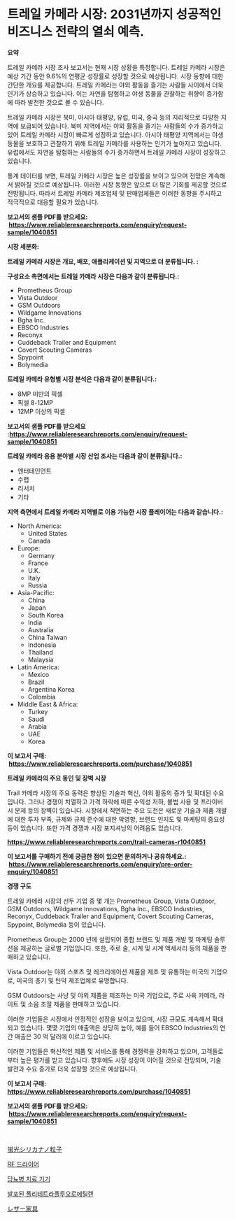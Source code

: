 <p><h1>트레일 카메라 시장: 2031년까지 성공적인 비즈니스 전략의 열쇠 예측.</h1></p><p><strong>요약</strong></p>
<p><p>트레일 카메라 시장 조사 보고서는 현재 시장 상황을 특정합니다. 트레일 카메라 시장은 예상 기간 동안 9.6%의 연평균 성장률로 성장할 것으로 예상됩니다. 시장 동향에 대한 간단한 개요를 제공합니다. 트레일 카메라는 야외 활동을 즐기는 사람들 사이에서 더욱 인기가 상승하고 있습니다. 이는 자연을 탐험하고 야생 동물을 관찰하는 취향이 증가함에 따라 발전한 것으로 볼 수 있습니다.</p><p>트레일 카메라 시장은 북미, 아시아 태평양, 유럽, 미국, 중국 등의 지리적으로 다양한 지역에 보급되어 있습니다. 북미 지역에서는 야외 활동을 즐기는 사람들의 수가 증가하고 있어 트레일 카메라 시장이 빠르게 성장하고 있습니다. 아시아 태평양 지역에서는 야생 동물을 보호하고 관찰하기 위해 트레일 카메라를 사용하는 인기가 높아지고 있습니다. 유럽에서도 자연을 탐험하는 사람들의 수가 증가하면서 트레일 카메라 시장이 성장하고 있습니다.</p><p>통계 데이터를 보면, 트레일 카메라 시장은 높은 성장률을 보이고 있으며 전망은 계속해서 밝아질 것으로 예상됩니다. 이러한 시장 동향은 앞으로 더 많은 기회를 제공할 것으로 전망됩니다. 따라서 트레일 카메라 제조업체 및 판매업체들은 이러한 동향을 주시하고 적극적으로 대응할 필요가 있습니다.</p></p>
<p><strong>보고서의 샘플 PDF를 받으세요: &nbsp;<a href="https://www.reliableresearchreports.com/enquiry/request-sample/1040851">https://www.reliableresearchreports.com/enquiry/request-sample/1040851</a></strong></p>
<p><strong>시장 세분화:</strong></p>
<p><strong> 트레일 카메라 시장은 개요, 배포, 애플리케이션 및 지역으로 더 분류됩니다. :</strong></p>
<p><strong>구성요소 측면에서는 트레일 카메라 시장은 다음과 같이 분류됩니다.:</strong></p>
<p><ul><li>Prometheus Group</li><li>Vista Outdoor</li><li>GSM Outdoors</li><li>Wildgame Innovations</li><li>Bgha Inc.</li><li>EBSCO Industries</li><li>Reconyx</li><li>Cuddeback Trailer and Equipment</li><li>Covert Scouting Cameras</li><li>Spypoint</li><li>Bolymedia</li></ul></p>
<p><strong> 트레일 카메라 유형별 시장 분석은 다음과 같이 분류됩니다.:</strong></p>
<p><ul><li>8MP 미만의 픽셀</li><li>픽셀 8-12MP</li><li>12MP 이상의 픽셀</li></ul></p>
<p><strong>보고서의 샘플 PDF를 받으세요 :<a href="https://www.reliableresearchreports.com/enquiry/request-sample/1040851">https://www.reliableresearchreports.com/enquiry/request-sample/1040851</a></strong></p>
<p><strong> 트레일 카메라 응용 분야별 시장 산업 조사는 다음과 같이 분류됩니다.:</strong></p>
<p><ul><li>엔터테인먼트</li><li>수렵</li><li>리서치</li><li>기타</li></ul></p>
<p><strong>지역 측면에서 트레일 카메라 지역별로 이용 가능한 시장 플레이어는 다음과 같습니다.:</strong></p>
<p><ul>
    <li>
        North America:
        <ul>
            <li>United States</li>
            <li>Canada</li>
        </ul>
    </li>
    <li>
        Europe:
        <ul>
            <li>Germany</li>
            <li>France</li>
            <li>U.K.</li>
            <li>Italy</li>
            <li>Russia</li>
        </ul>
    </li>
    <li>
        Asia-Pacific:
        <ul>
            <li>China</li>
            <li>Japan</li>
            <li>South Korea</li>
            <li>India</li>
            <li>Australia</li>
            <li>China Taiwan</li>
            <li>Indonesia</li>
            <li>Thailand</li>
            <li>Malaysia</li>
        </ul>
    </li>
    <li>
        Latin America:
        <ul>
            <li>Mexico</li>
            <li>Brazil</li>
            <li>Argentina Korea</li>
            <li>Colombia</li>
        </ul>
    </li>
    <li>
        Middle East & Africa:
        <ul>
            <li>Turkey</li>
            <li>Saudi</li>
            <li>Arabia</li>
            <li>UAE</li>
            <li>Korea</li>
        </ul>
    </li>
    </ul></p>
<p><strong>이 보고서 구매: &nbsp;<a href="https://www.reliableresearchreports.com/purchase/1040851">https://www.reliableresearchreports.com/purchase/1040851</a></strong></p>
<p><strong>트레일 카메라의 주요 동인 및 장벽 시장</strong></p>
<p><p>Trail 카메라 시장의 주요 동력은 향상된 기술과 혁신, 야외 활동의 증가 및 확대된 수요입니다. 그러나 경쟁이 치열하고 가격 하락에 따른 수익성 저하, 불법 사용 및 프라이버시 문제 등의 장벽이 있습니다. 시장에서 직면하는 주요 도전은 새로운 기술과 제품 개발에 대한 투자 부족, 규제와 규제 준수에 대한 악영향, 브랜드 인지도 및 마케팅의 중요성 등이 있습니다. 또한 가격 경쟁과 시장 포지셔닝의 어려움도 있습니다.</p></p>
<p><strong><a href="https://www.reliableresearchreports.com/trail-cameras-r1040851">https://www.reliableresearchreports.com/trail-cameras-r1040851</a></strong></p>
<p><strong>이 보고서를 구매하기 전에 궁금한 점이 있으면 문의하거나 공유하세요.: &nbsp;<a href="https://www.reliableresearchreports.com/enquiry/pre-order-enquiry/1040851">https://www.reliableresearchreports.com/enquiry/pre-order-enquiry/1040851</a></strong></p>
<p><strong>경쟁 구도</strong></p>
<p><p>트레일 카메라 시장의 선두 기업 중 몇 개는 Prometheus Group, Vista Outdoor, GSM Outdoors, Wildgame Innovations, Bgha Inc., EBSCO Industries, Reconyx, Cuddeback Trailer and Equipment, Covert Scouting Cameras, Spypoint, Bolymedia 등이 있습니다.</p><p>Prometheus Group는 2000 년에 설립되어 종합 브랜드 및 제품 개발 및 마케팅 솔루션을 제공하는 글로벌 기업입니다. 또한, 주로 술, 시계 및 시계 액세서리 등의 제품을 판매하고 있습니다. </p><p>Vista Outdoor는 야외 스포츠 및 레크리에이션 제품을 제조 및 유통하는 미국의 기업으로, 미국의 총기 및 탄약 제조업체로 유명합니다. </p><p>GSM Outdoors는 사냥 및 야외 제품을 제조하는 미국 기업으로, 주로 사육 카메라, 라이트 및 소음 조절 제품을 판매하고 있습니다.</p><p>이러한 기업들은 시장에서 안정적인 성장을 보이고 있으며, 시장 규모도 계속해서 확대되고 있습니다. 몇몇 기업의 매출액은 상당히 높아, 예를 들어 EBSCO Industries의 연간 매출은 30 억 달러에 이르고 있습니다.</p><p>이러한 기업들은 혁신적인 제품 및 서비스를 통해 경쟁력을 강화하고 있으며, 고객들로부터 높은 평가를 받고 있습니다. 향후에도 시장 성장이 이어질 것으로 전망되며, 기술 발전과 수요 증가로 더욱 성장할 것으로 예상됩니다.</p></p>
<p><strong>이 보고서 구매: &nbsp; <a href="https://www.reliableresearchreports.com/purchase/1040851">https://www.reliableresearchreports.com/purchase/1040851</a></strong></p>
<p><strong>보고서의 샘플 PDF를 받으세요: &nbsp;<a href="https://www.reliableresearchreports.com/enquiry/request-sample/1040851">https://www.reliableresearchreports.com/enquiry/request-sample/1040851</a></strong><strong></strong></p>
<p>&nbsp;</p>
<p><p><a href="https://medium.com/@chellamarie1962/%E8%9B%8D%E5%85%89%E3%82%B7%E3%83%AA%E3%82%AB%E3%83%8A%E3%83%8E%E7%B2%92%E5%AD%90%E5%B8%82%E5%A0%B4-%E5%B8%82%E5%A0%B4%E3%82%B7%E3%82%A7%E3%82%A2-%E5%B8%82%E5%A0%B4%E5%8B%95%E5%90%91-%E6%9C%AA%E6%9D%A5%E3%81%AE%E6%88%90%E9%95%B7%E3%82%92%E6%8E%A2%E3%82%8B-43126433b4b0">蛍光シリカナノ粒子</a></p><p><a href="https://medium.com/@edenger9807/rf-%EB%93%9C%EB%9D%BC%EC%9D%B4%EC%96%B4-%EC%8B%9C%EC%9E%A5%EC%9D%80-%EC%8B%9C%EC%9E%A5-%EC%A0%90%EC%9C%A0%EC%9C%A8-%EC%8B%9C%EC%9E%A5-%ED%8A%B8%EB%A0%8C%EB%93%9C-%EB%B0%8F-%EC%8B%9C%EC%9E%A5-%EC%84%B1%EC%9E%A5%EC%97%90-%EB%8C%80%ED%95%9C-%EC%A0%95%EB%B3%B4%EB%A5%BC-%EC%A0%9C%EA%B3%B5%ED%95%A9%EB%8B%88%EB%8B%A4-198630a8299e">RF 드라이어</a></p><p><a href="https://github.com/GabrielBlanda5656/Market-Research-Report-List-1/blob/main/212580419459.md">당뇨병 치료 기기</a></p><p><a href="https://github.com/CorEmtymerich56566/Market-Research-Report-List-1/blob/main/173205719460.md">발포된 폴리테트라플루오로에틸렌</a></p><p><a href="https://medium.com/@gordonilbrtck0879367/%E3%83%AC%E3%82%B6%E3%83%BC%E3%83%95%E3%82%A1%E3%83%8B%E3%83%81%E3%83%A3%E3%83%BC%E3%83%9E%E3%83%BC%E3%82%B1%E3%83%83%E3%83%88%E3%81%AE%E5%88%86%E6%9E%90-%E3%82%B0%E3%83%AD%E3%83%BC%E3%83%90%E3%83%AB%E7%94%A3%E6%A5%AD%E3%81%AE%E5%B1%95%E6%9C%9B%E3%81%A8%E4%BA%88%E6%B8%AC-2024%E5%B9%B4%E3%81%8B%E3%82%892031%E5%B9%B4%E3%81%BE%E3%81%A7-38ed5c96c126">レザー家具</a></p></p>